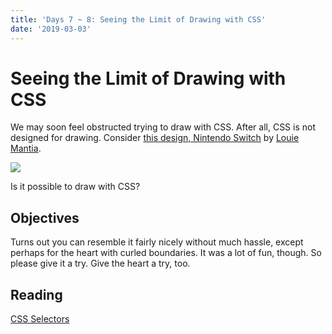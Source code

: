 ```yaml
---
title: 'Days 7 ~ 8: Seeing the Limit of Drawing with CSS'
date: '2019-03-03'
---
```


# Seeing the Limit of Drawing with CSS

We may soon feel obstructed trying to draw with CSS.
After all, CSS is not designed for drawing.
Consider [this design, Nintendo Switch](https://dribbble.com/shots/3348456-Nintendo-Switch) by [Louie Mantia](https://dribbble.com/mantia).

![](https://cdn.dribbble.com/users/763/screenshots/3348456/switch.png)

Is it possible to draw with CSS?

## Objectives

Turns out you can resemble it fairly nicely without much hassle, except perhaps for the heart with curled boundaries.
It was a lot of fun, though.
So please give it a try.
Give the heart a try, too.

## Reading

[CSS Selectors](https://drafts.csswg.org/css2/selector.html)

<!-- TODO: Add questions here -->
